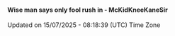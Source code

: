 #### Wise man says only fool rush in - McKidKneeKaneSir
Updated on 15/07/2025 - 08:18:39 (UTC) Time Zone
